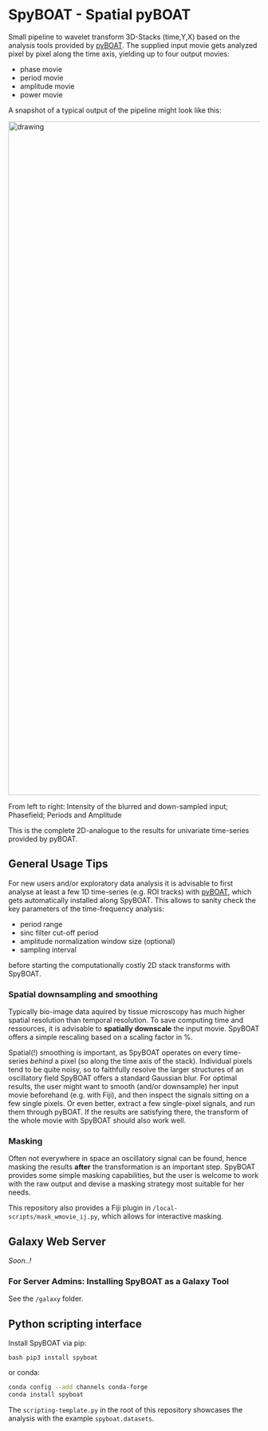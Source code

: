 # SpyBOAT - Spatial pyBOAT

Small pipeline to wavelet transform 3D-Stacks (time,Y,X) based on the analysis tools
provided by [pyBOAT](https://github.com/tensionhead/pyBOAT). The supplied input
movie gets analyzed pixel by pixel along the time axis, yielding up to
four output movies:

- phase movie
- period movie
- amplitude movie
- power movie

A snapshot of a typical output of the pipeline might look like this:

<img src="./doc/SpyBOATexample.png" alt="drawing" width="1350"/>

From left to right: Intensity of the blurred and down-sampled input; Phasefield; Periods and Amplitude 

This is the complete 2D-analogue to the results for univariate time-series provided by pyBOAT.

## General Usage Tips 

For new users and/or exploratory data analysis it is advisable to first analyse at least a 
few 1D time-series (e.g. ROI tracks) with [pyBOAT](https://github.com/tensionhead/pyBOAT), which
gets automatically installed along SpyBOAT.
This allows to sanity check the key parameters
of the time-frequency analysis:

 - period range
 - sinc filter cut-off period
 - amplitude normalization window size (optional)
 - sampling interval 
 
 before starting the computationally costly 2D stack transforms with SpyBOAT. 


### Spatial downsampling and smoothing

Typically bio-image data aquired by tissue microscopy has much higher spatial resolution 
than temporal resolution. To save computing time and ressources, it 
is advisable to **spatially downscale** the input movie. SpyBOAT offers a simple rescaling based
on a scaling factor in %.

Spatial(!) smoothing is important, as SpyBOAT operates on every time-series *behind* a pixel (so along
the time axis of the stack). Individual pixels tend to be quite noisy, so to faithfully resolve the 
larger structures of an oscillatory field SpyBOAT offers a standard Gaussian blur. For optimal results,
the user might want to smooth (and/or downsample) her input movie beforehand (e.g. with Fiji), and then inspect the signals
sitting on a few single pixels. Or even better, extract a few single-pixel signals, and run them through pyBOAT. If the results
are satisfying there, the transform of the whole movie with SpyBOAT should also work well.

### Masking

Often not everywhere in space an oscillatory signal can be found, hence masking the results 
**after** the transformation is an important step. SpyBOAT provides some simple masking capabilities,
but the user is welcome to work with the raw output and devise a masking strategy most suitable for her needs.

This repository also provides a Fiji plugin in ```/local-scripts/mask_wmovie_ij.py```, which allows for interactive
masking.

## Galaxy Web Server

*Soon..!*

### For Server Admins: Installing SpyBOAT as a Galaxy Tool

See the ```/galaxy``` folder.

## Python scripting interface

Install SpyBOAT via pip: 

```bash pip3 install spyboat```

or conda:

```bash
conda config --add channels conda-forge
conda install spyboat
```
The ```scripting-template.py``` in the root of this repository
showcases the analysis with the example ```spyboat.datasets```.




